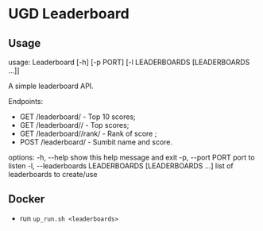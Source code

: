 # UGD Leaderboard

## Usage

usage: Leaderboard [-h] [-p PORT] [-l LEADERBOARDS [LEADERBOARDS ...]]

A simple leaderboard API.

Endpoints:
 - GET /leaderboard/<leaderboard> - Top 10 scores;
 - GET /leaderboard/<leaderboard>/<size> - Top <size> scores;
 - GET /leaderboard/<leaderboard>/rank/<score> - Rank of score <score>;
 - POST /leaderboard/<leaderboard> - Sumbit name and score.
  
options:
  -h, --help            show this help message and exit
  -p, --port PORT       port to listen
  -l, --leaderboards LEADERBOARDS [LEADERBOARDS ...] list of leaderboards to create/use

## Docker
 - run `up_run.sh <leaderboards>`  
